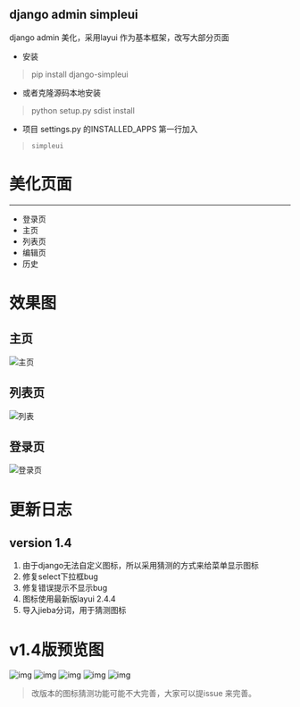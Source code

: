 django admin simpleui
-----
django admin 美化，采用layui 作为基本框架，改写大部分页面

+ 安装
> pip install django-simpleui
+ 或者克隆源码本地安装
> python setup.py sdist install
+ 项目 settings.py 的INSTALLED_APPS 第一行加入
> `simpleui`

# 美化页面
----
 + 登录页
 + 主页
 + 列表页
 + 编辑页
 + 历史
 
# 效果图

## 主页
![主页](https://github.com/newpanjing/simpleui/blob/master/images/主页.png)
## 列表页
![列表](https://github.com/newpanjing/simpleui/blob/master/images/列表页.png)
## 登录页
![登录页](https://github.com/newpanjing/simpleui/blob/master/images/登录页.png)


# 更新日志
## version 1.4
1. 由于django无法自定义图标，所以采用猜测的方式来给菜单显示图标
2. 修复select下拉框bug
3. 修复错误提示不显示bug
4. 图标使用最新版layui 2.4.4
5. 导入jieba分词，用于猜测图标


# v1.4版预览图

![img](https://github.com/newpanjing/simpleui/blob/master/images/图片1.png)
![img](https://github.com/newpanjing/simpleui/blob/master/images/图片2.png)
![img](https://github.com/newpanjing/simpleui/blob/master/images/图片3.png)
![img](https://github.com/newpanjing/simpleui/blob/master/images/图片4.png)
![img](https://github.com/newpanjing/simpleui/blob/master/images/图片5.png)

> 改版本的图标猜测功能可能不大完善，大家可以提issue 来完善。